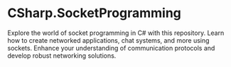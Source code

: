 # CSharp.SocketProgramming
Explore the world of socket programming in C# with this repository. Learn how to create networked applications, chat systems, and more using sockets. Enhance your understanding of communication protocols and develop robust networking solutions.
